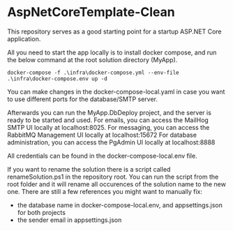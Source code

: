 # AspNetCoreTemplate-Clean
This repository serves as a good starting point for a startup ASP.NET Core application.

All you need to start the app locally is to install docker compose, and run the below command at the root solution directory (MyApp).

```
docker-compose -f .\infra\docker-compose.yml --env-file .\infra\docker-compose.env up -d
```
You can make changes in the docker-compose-local.yaml in case you want to use different ports for the database/SMTP server.

Afterwards you can run the MyApp.DbDeploy project, and the server is ready to be started and used.
For emails, you can access the MailHog SMTP UI locally at localhost:8025.
For messaging, you can access the RabbitMQ Management UI locally at localhost:15672
For database administration, you can access the PgAdmin UI locally at localhost:8888

All credentials can be found in the docker-compose-local.env file.

If you want to rename the solution there is a script called renameSolution.ps1 in the repository root.
You can run the script from the root folder and it will rename all occurences of the solution name to the new one.
There are still a few references you might want to manually fix:
- the database name in docker-compose-local.env, and appsettings.json for both projects
- the sender email in appsettings.json